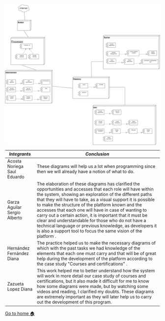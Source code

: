 
![](https://github.com/ZazuetaDiana/Analisis-Avanzado-de-Software./blob/main/Imagenes/DiagramaDistribucionA.png)


| *Integrants* | *Conclusion* |
| --- | --- |
|Acosta Noriega Saul Eduardo |These diagrams will help us a lot when programming since then we will already have a notion of what to do.
|Garza Aguilar Sergio Alberto| The elaboration of these diagrams has clarified the opportunities and accesses that each role will have within the system, showing an exploration of the different paths that they will have to take, as a visual support it is possible to make the structure of the platform known and the accesses that each one will have in case of wanting to carry out a certain action, it is important that it must be clear and understandable for those who do not have a technical language or previous knowledge, as developers it is also a support tool to focus the same vision of the platform .
|Hernández Fernández Diana  |The practice helped us to make the necessary diagrams of which with the past tasks we had knowledge of the elements that each one must carry and that will be of great help during the development of the platform according to the case study "Courses and certifications" .
|Zazueta Lopez Diana | This work helped me to better understand how the system will work in more detail our case study of courses and certifications, but it also made it difficult for me to know how some diagrams were made, but by watching some videos and reading, I clarified my doubts.  These diagrams are extremely important as they will later help us to carry out the development of this program.



[Go to home 🏠](https://github.com/ZazuetaDiana/Analisis-Avanzado-de-Software.)
